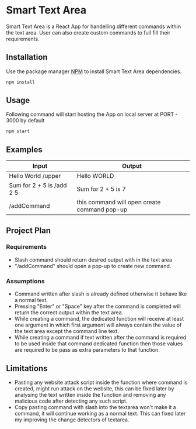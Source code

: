 # Smart Text Area

Smart Text Area is a React App for handelling different commands within the text area. User can also create custom commands to full fill their requirements.

## Installation

Use the package manager [NPM](https://nodejs.org/en/) to install Smart Text Area dependencies.

```bash
npm install
```

## Usage

Following command will start hosting the App on local server at PORT - 3000 by default
```bash
npm start
```

## Examples

| Input                     | Output                                       |
| ------------------------- | -------------------------------------------- |
| Hello World /upper        | Hello WORLD                                  |
| Sum for 2 + 5 is /add 2 5 | Sum for 2 + 5 is 7                           |
| /addCommand               | this command will open create command pop-up |


## Project Plan

### Requirements
- Slash command should return desired output with in the text area
- "/addCommand" should open a pop-up to create new command.

### Assumptions
- Command written after slash is already defined otherwise it behave like a normal text.
- Pressing "Enter" or "Space" key after the command is completed will return the correct output within the text area.
- While creating a command, the dedicated function will receive at least one argument in which first argument will always contain the value of the text area except the command line text.
- While creating a command if text written after the command is required to be used inside that command dedicated function then those values are required to be pass as extra parameters to that function.

## Limitations
- Pasting any website attack script inside the function where command is created, might run attack on the website, this can be fixed later by analysing the text written inside the function and removing any malicious code after detecting any such script.
- Copy pasting command with slash into the textarea won't make it a command, it will continue working as a normal text. This can fixed later my improving the change detectors of textarea.